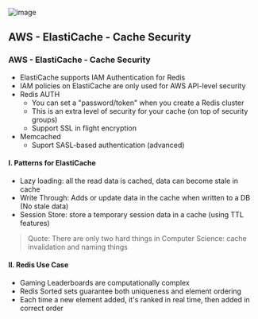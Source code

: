 ![image](https://github.com/nhvu95/aws-handbook/assets/26276890/e753c080-edd8-4294-a59d-b0bfb3667058)

## AWS - ElastiCache - Cache Security
### AWS - ElastiCache - Cache Security

* ElastiCache supports IAM Authentication for Redis
* IAM policies on ElastiCache are only used for AWS API-level security
* Redis AUTH
    - You can set a "password/token" when you create a Redis cluster
    - This is an extra level of security for your cache (on top of security groups)
    - Support SSL in flight encryption
* Memcached
    - Suport SASL-based authentication (advanced)

#### I. Patterns for ElastiCache
* Lazy loading: all the read data is cached, data can become stale in cache
* Write Through: Adds or update data in the cache when written to a DB (No stale data)
* Session Store: store a temporary session data in a cache (using TTL features)

> Quote: There are only two hard things in Computer Science: cache invalidation and naming things

#### II. Redis Use Case
* Gaming Leaderboards are computationally complex
* Redis Sorted sets guarantee both uniqueness and element ordering
* Each time a new element added, it's ranked in real time, then added in correct order
